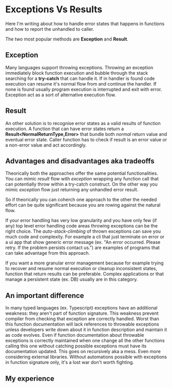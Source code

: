# Exceptions Vs Results

Here I'm writing about how to handle error states that happens in functions and how to report the unhandled to caller.

The two most popular methods are __Exception__ and __Result__.

## Exception

Many languages support throwing exceptions.
Throwing an exception immediately block function execution and bubble through the stack searching for a __try-catch__ that can handle it.
If in handler is found code execution can resume it's normal flow from and continue the handler.
If none is found usually program execution is interrupted and exit with error.
Exception act as a sort of alternative execution flow.

## Result

An other solution is to recognise error states as a valid results of function execution.
A function that can have error states return a __Result<NormalReturnType,Error>__ that bundle both _normal_ return value and eventual error state.
Caller function has to check if result is an error value or a non-error value and act accordingly.

## Advantages and disadvantages aka tradeoffs

Theorically both the approaches offer the same potential functionalities.
You can mimic _result_ flow with _exception_ wrapping any function call that can potentially throw within a try-catch construct.
On the other way you mimic _exception_ flow just returning any unhandled error result.

So if theorically you can coherch one approach to the other the needed effort can be quite significant because you are rowing against the natural flow.

If your error handling has very low granularity and you have only few (if any) top level error handling code areas throwing exceptions can be the right choice.
The _auto-stack-climbing_ of thrown exceptions can save you much code and complexity.
For example a cli that just terminate on error or a ui app that show generic error message (ex. "An error occurred. Please retry. If the problem persists contact us.") are examples of programs that can take advantage from this approach.

If you want a more granular error management because for example trying to recover and resume normal execution or cleanup inconsistent states, function that return results can be preferable.
Complex applications or that manage a persistent state (ex. DB) usually are in this category.

## An important difference

In many typed languages (ex. Typescript) exceptions have an additional weakness: they aren't part of function signature.
This weakness prevent compiler from checking that exception are correctly handled.
Worst than this function documentation will lack references to throwable exceptions unless developers write down about it in function description and maintain it as code evolves.
Even if function documentation about throwable exceptions is correctly maintained when one change all the other functions calling this one without catching possible exceptions must have its documentation updated.
This goes on recursively aka a mess. Even more considering external libraries.
Without automations possible with exceptions in function signature only, it's a lost war don't worth fighting.

## My experience


